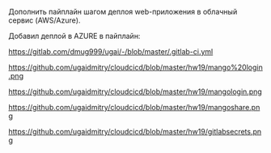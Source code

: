 Дополнить пайплайн шагом деплоя web-приложения в облачный сервис (AWS/Azure).

Добавил деплой в AZURE в пайплайн:

https://gitlab.com/dmug999/ugai/-/blob/master/.gitlab-ci.yml

https://github.com/ugaidmitry/cloudcicd/blob/master/hw19/mango%20login.png

https://github.com/ugaidmitry/cloudcicd/blob/master/hw19/mangologin.png

https://github.com/ugaidmitry/cloudcicd/blob/master/hw19/mangoshare.png

https://github.com/ugaidmitry/cloudcicd/blob/master/hw19/gitlabsecrets.png


